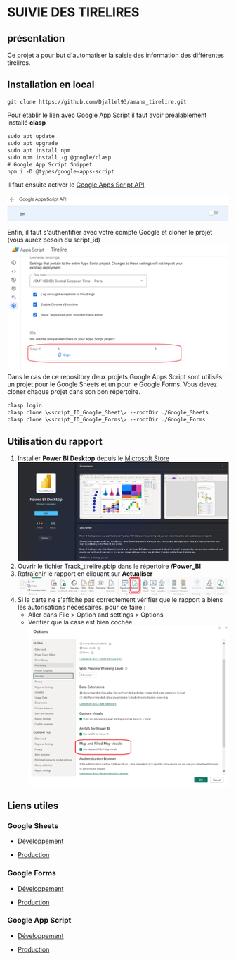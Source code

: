 # SUIVIE DES TIRELIRES

## présentation

Ce projet a pour but d'automatiser la saisie des information des différentes tirelires.

## Installation en local

```shell
git clone https://github.com/Djallel93/amana_tirelire.git
```

Pour établir le lien avec Google App Script il faut avoir préalablement installé **clasp**

```shell
sudo apt update
sudo apt upgrade
sudo apt install npm
sudo npm install -g @google/clasp
# Google App Script Snippet
npm i -D @types/google-apps-script
```

Il faut ensuite activer le [Google Apps Script API](https://script.google.com/home/usersettings)

![Enable Apps Script API](<images/Enable Apps Script API.gif>)

Enfin, il faut s'authentifier avec votre compte Google et cloner le projet (vous aurez besoin du script_id)
![script_id](images/script_id.png)
Dans le cas de ce repository deux projets Google Apps Script sont utilisés: un projet pour le Google Sheets et un pour le Google Forms. Vous devez cloner chaque projet dans son bon répertoire.

```shell
clasp login
clasp clone \<script_ID_Google_Sheet\> --rootDir ./Google_Sheets
clasp clone \<script_ID_Google_Forms\> --rootDir ./Google_Forms
```

## Utilisation du rapport

1. Installer **Power BI Desktop** depuis le [Microsoft Store](ms-windows-store://?referrer=storeforweb)
![Microsoft Store](images/MS_store_pbi.png)
2. Ouvrir le fichier Track_tirelire.pbip dans le répertoire **/Power_BI**
3. Rafraîchir le rapport en cliquant sur **Actualiser**
![Actualiser](images/pbi_refresh.png)
4. Si la carte ne s'affiche pas correctement vérifier que le rapport a biens les autorisations nécessaires. pour ce faire :
   * Aller dans File > Option and settings > Options
   * Vérifier que la case est bien cochée
  ![activate map](images/activate_map.png)

## Liens utiles

### Google Sheets

* [Développement](https://docs.google.com/spreadsheets/d/12vU-UwntsirFpH03dfijqU7SZ2VSaWiqXRCzGl0Fc5E/edit?usp=sharing)

* [Production]()

### Google Forms

* [Développement](https://docs.google.com/forms/d/1TBJ-yJ_PW_Qvv9tB4NYXT0eUVHuuLIeMu0ja3GAR2hc/edit)

* [Production]()

### Google App Script

* [Développement](https://script.google.com/u/0/home/projects/1nWWb_OKXsshbDaJ3jsTAoDOj3y7BU_I4QB2XIKu82RzwVxg4AXOCPFQ1)

* [Production]()